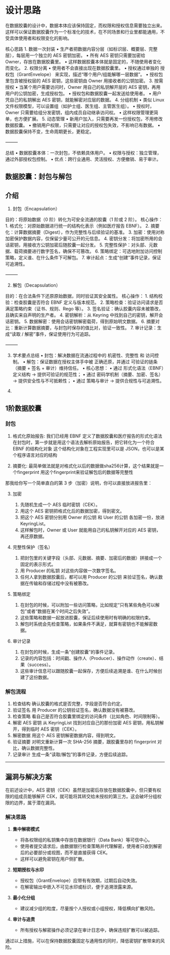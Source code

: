 # 设计思路

在数据胶囊的设计中，数据本体应该保持固定，而权限和授权信息需要独立出来。这样可以保证数据胶囊作为一个标准化的技术，在不同场景和行业里都能通用，不受具体使用者和权限变化的影响。

核心思路
	1.	数据一次封装
	•	生产者把数据内容分层（如标识层、概要层、完整层），每层用一个独立的 AES 密钥加密。
	•	所有 AES 密钥只需要加密给 Owner，存放在数据胶囊里。
	•	这样数据胶囊本体就是固定的，不随使用者变化而变化。
	2.	权限分离
	•	使用者不会直接出现在数据胶囊里。
	•	授权通过单独的 授权包（GrantEnvelope） 来实现，描述“哪个用户/组能解哪一层数据”。
	•	授权包里包含被授权层的 AES 密钥，这些密钥由 Owner 用接收者的公钥加密。
	3.	按需授权
	•	当某个用户需要访问时，Owner 用自己的私钥解开层的 AES 密钥，再用用户的公钥加密，生成授权包。
	•	授权包和数据胶囊一起发送给使用者。
	•	用户凭自己的私钥解出 AES 密钥，就能解密对应层的数据。
	4.	分组机制
	•	类似 Linux 文件权限模型，可以设置组（如护士组、医生组、主管医生组）。
	•	授权时，Owner 只需要给组分发密钥，组内成员自动继承访问权。
	•	这样权限管理更简单，也方便扩展。
	5.	动态管理
	•	新用户加入，只需要再发一份授权包，不用修改数据胶囊。
	•	撤销用户权限，只需要让对应的授权包失效，不影响已有数据。
	•	数据胶囊保持不变，生命周期更长，更稳定。

⸻

总结
	•	数据胶囊本体：一次封包，不依赖具体用户。
	•	权限与授权：独立管理，通过外部授权包控制。
	•	优点：跨行业通用、灵活授权、方便撤销、易于审计。

## 数据胶囊：封包与解包

## 介绍

1. 封包（Encapsulation）

目的：将原始数据（0 阶）转化为可安全流通的胶囊（1 阶或 2 阶）。
核心操作：
	1.	格式化：对原始数据进行统一的结构化表示（例如医疗报告 EBNF）。
	2.	摘要化：计算数据摘要（Digest），作为完整性与后续验证的基准。
	3.	加密：使用对称加密保护数据内容，仅保留少量可公开的元信息。
	4.	密钥分发：将加密所用的会话密钥，用接收方公钥加密后随胶囊一起分发。
	5.	完整性保护：对头部、元数据、载荷摘要进行数字签名，确保不可篡改。
	6.	策略绑定：可选地附加访问控制策略，定义谁、在什么条件下可解包。
	7.	审计起点：生成“创建”事件记录，保证可追溯性。

⸻

2. 解包（Decapsulation）

目的：在合法条件下还原原始数据，同时验证其安全属性。
核心操作：
	1.	结构校验：检查胶囊是否符合 EBNF 定义与版本规范。
	2.	策略检查：验证访问请求是否满足策略约束（证书、规则、Rego 等）。
	3.	签名验证：确认胶囊内容未被篡改，且确实来自声明的生产者。
	4.	密钥解析：从 Keyring 中找到自己的密钥，解开会话密钥。
	5.	数据解密：使用会话密钥解密载荷，得到原始明文数据。
	6.	摘要对比：重新计算数据摘要，与封包时保存的值比对，验证一致性。
	7.	审计记录：生成“读取 / 解密”事件，保证使用行为可追踪。

⸻

3. 学术要点总结
	•	封包：解决数据在流通过程中的 机密性、完整性 和 访问控制。
	•	解包：保证数据在授权主体手中被 正确还原，并通过 可验证的链条（摘要 + 签名 + 审计）维持信任。
	•	核心思想：
	•	通过 形式化语法（EBNF）定义结构 → 提供可验证的规范性；
	•	通过 密码学机制（摘要、加密、签名） → 提供安全性与不可抵赖性；
	•	通过 策略与审计 → 提供合规性与可追溯性。

4. 

## 1阶数据胶囊

### 封包

1. 格式化原始报告:
我们已经用 EBNF 定义了数据胶囊和医疗报告的形式化语法
在封包时，第一步就是用这个语法去解析原始报告，把它转化为一个符合 EBNF 的结构化对象
这个结构化对象在工程实现里可以是 JSON，也可以是某个程序语言对应的结构

2. 摘要化:
最简单做法就是对格式化以后的数据做sha256计算，这个结果就是一个fingerprint
用这个fingerprint来验证解包后的数据等完整性

那我给你写一个简单直白的第 3 步（加密）说明，你可以直接放进报告里：

3. 加密
	1.	先随机生成一个 AES 临时密钥（CEK）。
	2.	用这个 AES 密钥把格式化后的数据加密，得到密文。
	3.	把这个 AES 密钥分别用 Owner 的公钥 和 User 的公钥 各加密一份，放进 KeyringList。
	4.	这样解包时，Owner 或 User 就能用自己的私钥解开对应的 AES 密钥，再还原数据。

4. 完整性保护（签名）
	1.	把封包里的关键字段（头部、元数据、摘要、加密后的数据）拼接成一个固定的表示形式。
	2.	用 Producer 的私钥 对这些内容做一次数字签名。
	3.	任何人拿到数据胶囊后，都可以用 Producer 的公钥 来验证签名，确认数据在传输和存储过程中没有被篡改。

5. 策略绑定
	1.	在封包的时候，可以附加一些访问策略，比如规定“只有某些角色可以解包”或者“数据在某个时间之后失效”。
	2.	这些策略和数据一起放进胶囊，保证后续使用时有明确的权限约束。
	3.	解包时系统会先检查策略，如果条件不满足，就算有密钥也不能解密数据。

6. 审计记录
	1.	在封包的时候，生成一条“创建胶囊”的事件记录。
	2.	记录的内容包括：时间戳、操作人（Producer）、操作动作（create）、结果（success）。
	3.	这些审计信息可以跟随胶囊一起保存，方便后续追溯是谁、在什么时候创建了这份数据。

### 解包流程
1.	检查结构
确认胶囊的格式是否完整，字段是否符合约定。
2.	验证签名
用 Producer 的公钥验证签名，确认数据没有被篡改。
3.	检查策略
看自己是否符合胶囊里绑定的访问条件（比如角色、时间限制等）。
4.	解密 AES 密钥
从 KeyringList 找到对应自己的那份加密 AES 密钥，用私钥解开，得到临时 AES 密钥（CEK）。
5.	解密数据
用这个 AES 密钥解密数据内容，得到明文。
6.	验证摘要
对明文重新计算一次 SHA-256 摘要，跟胶囊里存的 fingerprint 对比，确认数据完整性。
7.	记录审计
生成一条“读取/解包”的事件记录，方便后续追踪。

---

## 漏洞与解决方案

在前述设计中，AES 密钥（CEK）虽然是加密后存放在数据胶囊中，但只要有权限的组成员能够解开 CEK，就可能将其转交给未授权的第三方。这会破坏分组权限的边界，属于潜在漏洞。

### 解决思路

1. **集中解密模式**  
   - 将各权限组的私钥集中存放在数据银行（Data Bank）等可信中心。  
   - 使用者提交请求后，由数据银行检查策略并代理解密，使用者只收到解密后的必要部分或视图，而不是直接获得 CEK。  
   - 这样可以避免密钥在用户侧扩散。

2. **短期授权与水印**  
   - 授权包（GrantEnvelope）应带有有效期，过期后自动失效。  
   - 在解密输出中嵌入不可见水印或标识，便于追溯泄露来源。

3. **最小化分组**  
   - 建议减少组的粒度，尽量按个人授权或小组授权，降低横向扩散风险。

4. **审计与追责**  
   - 所有授权与解密操作必须记录在审计日志中，确保违规扩散可以被追踪。

通过以上措施，可以在保持数据胶囊固定与通用性的同时，降低密钥扩散带来的风险。  